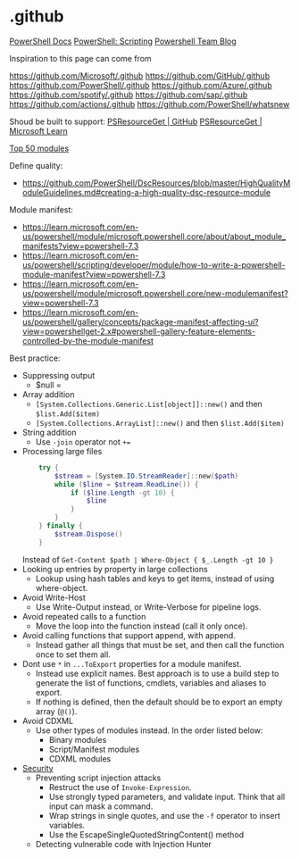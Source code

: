 # .github

[PowerShell Docs](https://learn.microsoft.com/en-us/powershell/)
[PowerShell: Scripting](https://learn.microsoft.com/en-us/powershell/scripting/how-to-use-docs)
[Powershell Team Blog](https://devblogs.microsoft.com/powershell/)

Inspiration to this page can come from

<https://github.com/Microsoft/.github>
<https://github.com/GitHub/.github>
<https://github.com/PowerShell/.github>
<https://github.com/Azure/.github>
<https://github.com/spotify/.github>
<https://github.com/sap/.github>
<https://github.com/actions/.github>
<https://github.com/PowerShell/whatsnew>

Shoud be built to support:
[PSResourceGet | GitHub](https://github.com/PowerShell/PSResourceGet)
[PSResourceGet | Microsoft Learn](https://learn.microsoft.com/en-us/powershell/module/powershellget/?view=powershellget-3.x)

[Top 50 modules](https://blog.ironmansoftware.com/50-of-the-top-powershell-modules-to-check-out/)

Define quality:
- <https://github.com/PowerShell/DscResources/blob/master/HighQualityModuleGuidelines.md#creating-a-high-quality-dsc-resource-module>

Module manifest:
- <https://learn.microsoft.com/en-us/powershell/module/microsoft.powershell.core/about/about_module_manifests?view=powershell-7.3>
- <https://learn.microsoft.com/en-us/powershell/scripting/developer/module/how-to-write-a-powershell-module-manifest?view=powershell-7.3>
- <https://learn.microsoft.com/en-us/powershell/module/microsoft.powershell.core/new-modulemanifest?view=powershell-7.3>
- <https://learn.microsoft.com/en-us/powershell/gallery/concepts/package-manifest-affecting-ui?view=powershellget-2.x#powershell-gallery-feature-elements-controlled-by-the-module-manifest>


Best practice:
  - Suppressing output
    - $null = <statement>
  - Array addition
    - `[System.Collections.Generic.List[object]]::new()` and then `$list.Add($item)`
    - `[System.Collections.ArrayList]::new()` and then `$list.Add($item)`
  - String addition
    - Use `-join` operator not `+=`
  - Processing large files
    ```powershell
        try {
            $stream = [System.IO.StreamReader]::new($path)
            while ($line = $stream.ReadLine()) {
                if ($line.Length -gt 10) {
                    $line
                }
            }
        } finally {
            $stream.Dispose()
        }
    ```
    Instead of `Get-Content $path | Where-Object { $_.Length -gt 10 }`
  - Looking up entries by property in large collections
    - Lookup using hash tables and keys to get items, instead of using where-object.
  - Avoid Write-Host
    - Use Write-Output instead, or Write-Verbose for pipeline logs.
  - Avoid repeated calls to a function
    - Move the loop into the function instead (call it only once).
  - Avoid calling functions that support append, with append.
    - Instead gather all things that must be set, and then call the function once to set them all.
  - Dont use `*` in `...ToExport` properties for a module manifest.
    - Instead use explicit names. Best approach is to use a build step to generate the list of functions, cmdlets, variables and aliases to export.
    - If nothing is defined, then the default should be to export an empty array (`@()`).
  - Avoid CDXML
    - Use other types of modules instead. In the order listed below:
      - Binary modules
      - Script/Manifest modules
      - CDXML modules
- [Security](https://learn.microsoft.com/en-us/powershell/scripting/dev-cross-plat/security/preventing-script-injection?view=powershell-7.3)
  - Preventing script injection attacks
    - Restruct the use of `Invoke-Expression`.
    - Use strongly typed parameters, and validate input. Think that all input can mask a command.
    - Wrap strings in single quotes, and use the `-f` operator to insert variables.
    - Use the EscapeSingleQuotedStringContent() method
  - Detecting vulnerable code with Injection Hunter


